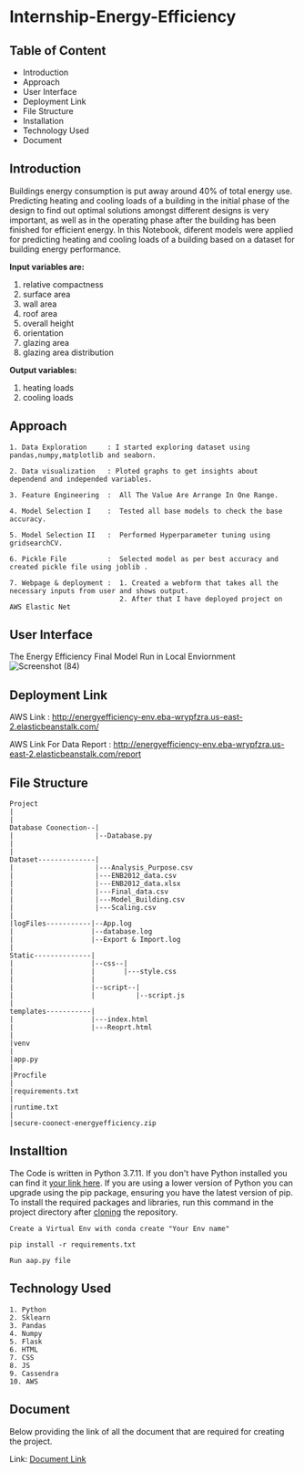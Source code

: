 # Internship-Energy-Efficiency

## Table of Content
- Introduction
- Approach
- User Interface
- Deployment Link
- File Structure
- Installation
- Technology Used
- Document

## Introduction
Buildings energy consumption is put away around 40% of total energy use. Predicting heating and cooling loads of a building in the initial phase of the design to find out optimal solutions amongst different designs is very important, as well as in the operating phase after the building has been finished for efficient energy. In this Notebook, diferent models were applied for predicting heating and cooling loads of a building based on a dataset for building energy performance.

**Input variables are:**
1. relative compactness
2. surface area
3. wall area
4. roof area
5. overall height
6. orientation
7. glazing area
8. glazing area distribution

**Output variables:**
1. heating loads
2. cooling loads

## Approach
~~~
1. Data Exploration     : I started exploring dataset using pandas,numpy,matplotlib and seaborn. 

2. Data visualization   : Ploted graphs to get insights about dependend and independed variables. 

3. Feature Engineering  :  All The Value Are Arrange In One Range.

4. Model Selection I    :  Tested all base models to check the base accuracy.
                       
5. Model Selection II   :  Performed Hyperparameter tuning using gridsearchCV.

6. Pickle File          :  Selected model as per best accuracy and created pickle file using joblib .

7. Webpage & deployment :  1. Created a webform that takes all the necessary inputs from user and shows output.
                           2. After that I have deployed project on AWS Elastic Net
~~~
## User Interface
The Energy Efficiency Final Model Run in Local Enviornment
![Screenshot (84)](https://user-images.githubusercontent.com/62636740/132971890-bb9064cd-dded-4a95-ab77-8027438404a2.png)

## Deployment Link

AWS Link : http://energyefficiency-env.eba-wrypfzra.us-east-2.elasticbeanstalk.com/

AWS Link For Data Report : http://energyefficiency-env.eba-wrypfzra.us-east-2.elasticbeanstalk.com/report

## File Structure
~~~
Project
|
|
Database Coonection--|
|                    |--Database.py
|                            
|                            
Dataset--------------|
|                    |---Analysis_Purpose.csv
|                    |---ENB2012_data.csv
|                    |---ENB2012_data.xlsx
|                    |---Final_data.csv
|                    |---Model_Building.csv
|                    |---Scaling.csv
|
|logFiles-----------|--App.log
|                   |--database.log
|                   |--Export & Import.log
|
Static--------------|
|                   |--css--|
|                   |       |---style.css
|                   |
|                   |--script--|
|                   |          |--script.js
|                   
templates-----------|  
|                   |---index.html
|                   |---Reoprt.html
|
|venv
|
|app.py
|
|Procfile
|
|requirements.txt
|
|runtime.txt
|
|secure-coonect-energyefficiency.zip
~~~

## Installtion
The Code is written in Python 3.7.11. If you don't have Python installed you can find it [your link here](https://www.python.org/downloads/). If you are using a lower version of Python you can upgrade using the pip package, ensuring you have the latest version of pip. To install the required packages and libraries, run this command in the project directory after [cloning](https://docs.github.com/en/github/creating-cloning-and-archiving-repositories/cloning-a-repository) the repository.

~~~
Create a Virtual Env with conda create "Your Env name"
~~~
~~~
pip install -r requirements.txt
~~~
~~~
Run aap.py file
~~~

## Technology Used
~~~
1. Python
2. Sklearn
3. Pandas
4. Numpy
5. Flask
6. HTML
7. CSS
8. JS
9. Cassendra
10. AWS
~~~

## Document
Below providing the link of all the document that are required for creating the project.

Link: [Document Link](https://drive.google.com/drive/folders/1OvDlqafwiB26UZBLKYiIH5g2qRy4kE2g?usp=sharing)








